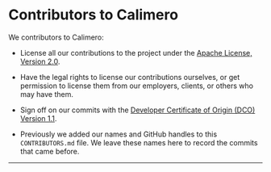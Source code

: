 # Contributors to Calimero

[Apache license]: https://www.apache.org/licenses/LICENSE-2.0
[DCO]: https://developercertificate.org/

We contributors to Calimero:

- License all our contributions to the project under the
  [Apache License, Version 2.0][Apache license].

- Have the legal rights to license our contributions ourselves, or get
  permission to license them from our employers, clients, or others who may have
  them.

- Sign off on our commits with the
  [Developer Certificate of Origin (DCO) Version 1.1][DCO].

- Previously we added our names and GitHub handles to this `CONTRIBUTORS.md`
  file. We leave these names here to record the commits that came before.

---
